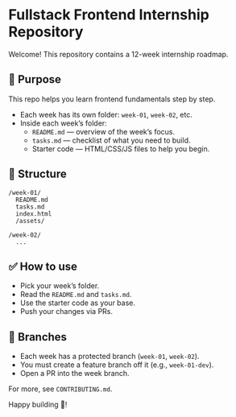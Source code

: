 # Fullstack Frontend Internship Repository

Welcome! This repository contains a 12-week internship roadmap.

## 📌 Purpose
This repo helps you learn frontend fundamentals step by step.

- Each week has its own folder: `week-01`, `week-02`, etc.
- Inside each week’s folder:
  - `README.md` — overview of the week’s focus.
  - `tasks.md` — checklist of what you need to build.
  - Starter code — HTML/CSS/JS files to help you begin.

## 📁 Structure
```
/week-01/
  README.md
  tasks.md
  index.html
  /assets/

/week-02/
  ...
```

## ✅ How to use
- Pick your week’s folder.
- Read the `README.md` and `tasks.md`.
- Use the starter code as your base.
- Push your changes via PRs.

## 🔗 Branches
- Each week has a protected branch (`week-01`, `week-02`).
- You must create a feature branch off it (e.g., `week-01-dev`).
- Open a PR into the week branch.

For more, see `CONTRIBUTING.md`.

Happy building 🚀!
